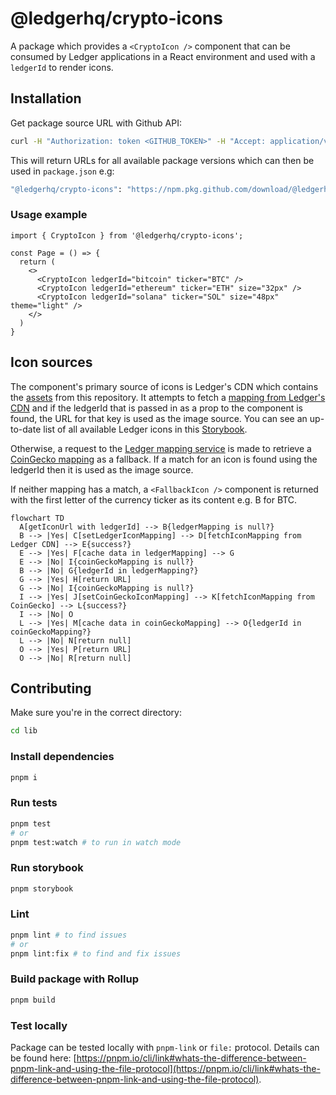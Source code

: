# @ledgerhq/crypto-icons

A package which provides a `<CryptoIcon />` component that can be consumed by Ledger applications in a React environment and used with a `ledgerId` to render icons.

## Installation

Get package source URL with Github API:

```bash
curl -H "Authorization: token <GITHUB_TOKEN>" -H "Accept: application/vnd.github.v3+json" -L https://npm.pkg.github.com/@ledgerhq%2fcrypto-icons | jq '.versions[].dist.tarball'
```

This will return URLs for all available package versions which can then be used in `package.json` e.g:

```bash
"@ledgerhq/crypto-icons": "https://npm.pkg.github.com/download/@ledgerhq/crypto-icons/1.0.1/8e6a0e1f4dd462745521dfaa729ae653a9c2950c"
```

### Usage example

```JSX
import { CryptoIcon } from '@ledgerhq/crypto-icons';

const Page = () => {
  return (
    <>
      <CryptoIcon ledgerId="bitcoin" ticker="BTC" />
      <CryptoIcon ledgerId="ethereum" ticker="ETH" size="32px" />
      <CryptoIcon ledgerId="solana" ticker="SOL" size="48px" theme="light" />
    </>
  )
}
```

## Icon sources

The component's primary source of icons is Ledger's CDN which contains the [assets](../assets/index.json) from this repository. It attempts to fetch a [mapping from Ledger's CDN](https://crypto-icons.ledger.com/index.json) and if the ledgerId that is passed in as a prop to the component is found, the URL for that key is used as the image source. You can see an up-to-date list of all available Ledger icons in this [Storybook](https://crypto-icons-storybook.pages.dev).

Otherwise, a request to the [Ledger mapping service](https://ledgerhq.atlassian.net/wiki/spaces/BE/pages/3973022073/Mapping+Service) is made to retrieve a [CoinGecko mapping](https://mapping-service.api.ledger.com/v1/coingecko/mapped-assets) as a fallback. If a match for an icon is found using the ledgerId then it is used as the image source.

If neither mapping has a match, a `<FallbackIcon />` component is returned with the first letter of the currency ticker as its content e.g. B for BTC.

```mermaid
flowchart TD
  A[getIconUrl with ledgerId] --> B{ledgerMapping is null?}
  B --> |Yes| C[setLedgerIconMapping] --> D[fetchIconMapping from Ledger CDN] --> E{success?}
  E --> |Yes| F[cache data in ledgerMapping] --> G
  E --> |No| I{coinGeckoMapping is null?}
  B --> |No| G{ledgerId in ledgerMapping?}
  G --> |Yes| H[return URL]
  G --> |No| I{coinGeckoMapping is null?}
  I --> |Yes| J[setCoinGeckoIconMapping] --> K[fetchIconMapping from CoinGecko] --> L{success?}
  I --> |No| O
  L --> |Yes| M[cache data in coinGeckoMapping] --> O{ledgerId in coinGeckoMapping?}
  L --> |No| N[return null]
  O --> |Yes| P[return URL]
  O --> |No| R[return null]
```

## Contributing

Make sure you're in the correct directory:

```bash
cd lib
```

### Install dependencies

```bash
pnpm i
```

### Run tests

```bash
pnpm test
# or
pnpm test:watch # to run in watch mode
```

### Run storybook

```bash
pnpm storybook
```

### Lint

```bash
pnpm lint # to find issues
# or
pnpm lint:fix # to find and fix issues
```

### Build package with Rollup

```bash
pnpm build
```

### Test locally

Package can be tested locally with `pnpm-link` or `file:` protocol. Details can be found here: [https://pnpm.io/cli/link#whats-the-difference-between-pnpm-link-and-using-the-file-protocol](https://pnpm.io/cli/link#whats-the-difference-between-pnpm-link-and-using-the-file-protocol).

